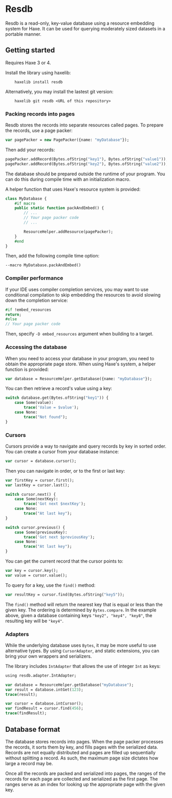 Resdb
=====

Resdb is a read-only, key-value database using a resource embedding system for Haxe. It can be used for querying moderately sized datasets in a portable manner.


Getting started
---------------

Requires Haxe 3 or 4.

Install the library using haxelib:

        haxelib install resdb

Alternatively, you may install the lastest git version:

        haxelib git resdb <URL of this repository>


### Packing records into pages

Resdb stores the records into separate resources called pages. To prepare the records, use a page packer:

```haxe
var pagePacker = new PagePacker({name: "myDatabase"});
```

Then add your records:

```haxe
pagePacker.addRecord(Bytes.ofString("key1"), Bytes.ofString("value1"));
pagePacker.addRecord(Bytes.ofString("key2"), Bytes.ofString("value2"));
```

The database should be prepared outside the runtime of your program. You can do this during compile time with an initialization macro.

A helper function that uses Haxe's resource system is provided:

```haxe
class MyDatabase {
    #if macro
    public static function packAndEmbed() {
        // ...
        // Your page packer code
        // ...

        ResourceHelper.addResource(pagePacker);
    }
    #end
}
```

Then, add the following compile time option:

```
--macro MyDatabase.packAndEmbed()
```

### Compiler performance

If your IDE uses compiler completion services, you may want to use conditional compilation to skip embedding the resources to avoid slowing down the completion service:

```haxe
#if !embed_resources
return;
#else
// Your page packer code
```

Then, specify `-D embed_resources` argument when building to a target.


### Accessing the database

When you need to access your database in your program, you need to obtain the appropriate page store. When using Haxe's system, a helper function is provided:

```haxe
var database = ResourceHelper.getDatabase({name: "myDatabase"});
```

You can then retrieve a record's value using a key:

```haxe
switch database.get(Bytes.ofString("key1")) {
    case Some(value):
        trace('Value = $value');
    case None:
        trace("Not found");
}
```

### Cursors

Cursors provide a way to navigate and query records by key in sorted order. You can create a cursor from your database instance:

```haxe
var cursor = database.cursor();
```

Then you can navigate in order, or to the first or last key:

```haxe
var firstKey = cursor.first();
var lastKey = cursor.last();

switch cursor.next() {
    case Some(nextKey):
        trace('Got next $nextKey');
    case None:
        trace("At last key");
}

switch cursor.previous() {
    case Some(previousKey):
        trace('Got next $previousKey');
    case None:
        trace("At last key");
}
```

You can get the current record that the cursor points to:

```haxe
var key = cursor.key();
var value = cursor.value();
```

To query for a key, use the `find()` method:

```haxe
var resultKey = cursor.find(Bytes.ofString("key5"));
```

The `find()` method will return the nearest key that is equal or less than the given key. The ordering is determined by `Bytes.compare`. In the example above, given a database containing keys `"key2", "key4", "key8"`, the resulting key will be `"key4"`.


### Adapters

While the underlying database uses `Bytes`, it may be more useful to use alternative types. By using `CursorAdapter`, and static extensions, you can bring your own wrappers and serializers.

The library includes `IntAdapter` that allows the use of integer `Int` as keys:

```haxe
using resdb.adapter.IntAdapter;

var database = ResourceHelper.getDatabase("myDatabase");
var result = database.intGet(123);
trace(result);

var cursor = database.intCursor();
var findResult = cursor.find(456);
trace(findResult);
```

Database format
---------------

The database stores records into pages. When the page packer processes the records, it sorts them by key, and fills pages with the serialized data. Records are not equally distributed and pages are filled up sequentially without splitting a record. As such, the maximum page size dictates how large a record may be.

Once all the records are packed and serialized into pages, the ranges of the records for each page are collected and serialized as the first page. The ranges serve as an index for looking up the appropriate page with the given key.
